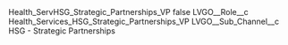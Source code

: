 <?xml version="1.0" encoding="UTF-8"?>
<CustomMetadata xmlns="http://soap.sforce.com/2006/04/metadata" xmlns:xsi="http://www.w3.org/2001/XMLSchema-instance" xmlns:xsd="http://www.w3.org/2001/XMLSchema">
    <label>Health_ServHSG_Strategic_Partnerships_VP</label>
    <protected>false</protected>
    <values>
        <field>LVGO__Role__c</field>
        <value xsi:type="xsd:string">Health_Services_HSG_Strategic_Partnerships_VP</value>
    </values>
    <values>
        <field>LVGO__Sub_Channel__c</field>
        <value xsi:type="xsd:string">HSG - Strategic Partnerships</value>
    </values>
</CustomMetadata>
